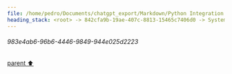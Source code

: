 ```yaml
---
file: /home/pedro/Documents/chatgpt_export/Markdown/Python Integration for Termux.md
heading_stack: <root> -> 842cfa9b-19ae-407c-8813-15465c7406d0 -> System -> 31367e2d-c0e4-4443-a49e-817399b436c2 -> System -> aaa20301-df23-46a0-bb75-e8209ca363a5 -> User -> 19e8ae49-a10b-4edf-8f5c-f0043a98579a -> Assistant -> e189b0fe-67e6-492f-b4fe-ce4d348c8aef -> Tool -> 213c5acc-aa32-446f-bead-666aa2ce222f -> Assistant -> b6a94b34-e3b9-4f3e-b2ac-132d56a28052 -> Assistant -> 13e1e15e-3c51-4f3e-8254-3c5ef8195760 -> Tool -> 5f8ffb57-336a-454b-ac0a-3e985e176ef2 -> Assistant -> 9f17e861-a0d1-4cbc-9077-b99e7cc05a24 -> Assistant -> b588bda1-a3ae-44bd-85f0-61aab82b84ee -> Tool -> 005326d4-d284-4501-9de0-d39ca71660f6 -> Assistant -> aaa2d01f-c9d7-4398-942a-b35d21851d5b -> User -> b713a308-a626-4b1b-b90f-2e41a973ba2a -> Assistant -> Ideas for Python Integration -> 1. Command-line Wrapper -> 2. Object-Oriented Interface -> 3. Event-Driven Programming -> 4. Extendable Modules -> 5. Error Handling -> 6. Data Transformation -> 7. Asynchronous Operations -> 8. Logging and Debugging -> 9. Configuration Management -> 10. Documentation and Examples -> 11. Testing -> Code Snippets -> Command-line Wrapper -> Object-Oriented Interface -> Asynchronous Operations -> aaa26975-0225-4798-b45f-edaa00180e9c -> User -> a96fa758-3767-429e-8b3a-f5c51b79c529 -> Assistant -> JNI (Java Native Interface) -> Android NDK -> Jpype or Pyjnius -> gRPC or JSON-RPC -> CFFI -> aaa2ec22-c372-4349-b5ad-3556ce37d934 -> User -> 8b327abc-c506-441f-bedd-3bd85b0af476 -> Assistant -> Steps: -> Example C code: -> Example Python code using CFFI: -> Note: -> Challenges: -> aaa29ed8-aa17-4be2-896a-06c169e7b827 -> User -> 594da108-d995-45fe-94b5-142aab7d97de -> Assistant -> Sensor Data: -> File Operations: -> Networking: -> Android Logging: -> Custom Native Functions: -> Graphics and Multimedia: -> Interact with Java Code: -> Access to System Properties: -> aaa27d50-faf9-4217-8fe5-9dc2f0583fee -> User -> d42a795d-1061-4d2f-b0b4-1023b97113bd -> Assistant -> Design Overview -> C Function Prototypes -> Python Code using CFFI -> Usage -> aaa2a430-1233-4d74-bd86-2e321063049e -> User -> 43068bbc-6dd7-4fd0-bf1c-25bb30204931 -> Assistant -> 96320cdc-600c-45f5-99b7-a427705fca92 -> Tool -> 1ce4028c-7c28-4575-a17d-a1b4b9b3bbde -> Assistant -> 0de07faa-2c3e-49f9-9155-fb8ba1afb81a -> Assistant -> 7e21c715-a7be-4758-91ce-7f88345830ae -> Tool -> b1164f96-619e-462d-b424-4706bf4b9f77 -> Assistant -> aaa2686e-fc19-4fd2-8dd2-d4553d30e32e -> User -> 7261657b-1bf7-48f8-a7ac-f237b88ec738 -> Assistant -> e2662bd8-5bda-461c-af73-348291152d8e -> Tool -> 81e2d9aa-5be7-4855-b745-998c65f3a4dd -> Assistant -> a88ad5ae-f424-4bbd-af21-e73c359469b1 -> Assistant -> 8a871007-10d9-47f9-bee9-b34df8ad956b -> Tool -> 79ea44f0-6d2e-4b77-b556-65eebd1383b5 -> Assistant -> aaa2e49c-c744-4e2d-bb70-135daf4a562f -> User -> 983e4ab6-96b6-4446-9849-944e025d2223
---
```

###### 983e4ab6-96b6-4446-9849-944e025d2223
[parent ⬆️](#aaa2e49c-c744-4e2d-bb70-135daf4a562f)
